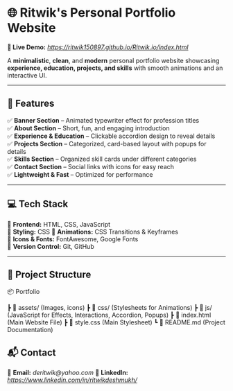 # 🌐 Ritwik's Personal Portfolio Website  

**🔗 Live Demo:** *https://ritwik150897.github.io/Ritwik.io/index.html*  

A **minimalistic**, **clean**, and **modern** personal portfolio website showcasing **experience, education, projects, and skills** with smooth animations and an interactive UI.  

---

## 📌 Features  
✅ **Banner Section** – Animated typewriter effect for profession titles  
✅ **About Section** – Short, fun, and engaging introduction  
✅ **Experience & Education** – Clickable accordion design to reveal details  
✅ **Projects Section** – Categorized, card-based layout with popups for details  
✅ **Skills Section** – Organized skill cards under different categories  
✅ **Contact Section** – Social links with icons for easy reach  
✅ **Lightweight & Fast** – Optimized for performance  

---

## 💻 Tech Stack  
🔹 **Frontend:** HTML, CSS, JavaScript  
🔹 **Styling:** CSS 
🔹 **Animations:** CSS Transitions & Keyframes  
🔹 **Icons & Fonts:** FontAwesome, Google Fonts  
🔹 **Version Control:** Git, GitHub  

---

## 📂 Project Structure  
📦 Portfolio

┣ 📂 assets/ (Images, icons)
┣ 📂 css/ (Stylesheets for Animations)
┣ 📂 js/ (JavaScript for Effects, Interactions, Accordion, Popups)
┣ 📜 index.html (Main Website File)
┣ 📜 style.css (Main Stylesheet)
┗ 📜 README.md (Project Documentation)

## 📬 Contact

📧 **Email:** _deritwik@yahoo.com_
🔗 **LinkedIn:** _https://www.linkedin.com/in/ritwikdeshmukh/_